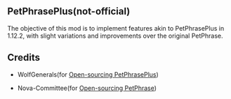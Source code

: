 ## PetPhrasePlus(not-official)

The objective of this mod is to implement features akin to PetPhrasePlus in 1.12.2, with slight variations and improvements over the original PetPhrase.

## Credits

- WolfGenerals(for [Open-sourcing PetPhrasePlus](https://github.com/WolfGenerals/PetPhrasePlus))

- Nova-Committee(for [Open-sourcing PetPhrase](https://github.com/Nova-Committee/PetPhrase-Client))